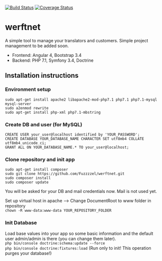 [![Build Status](https://travis-ci.com/Fuzzzzel/werftnet.svg?branch=master)](https://travis-ci.com/Fuzzzzel/werftnet)
<a href='https://coveralls.io/github/Fuzzzzel/werftnet?branch=master'><img src='https://coveralls.io/repos/github/Fuzzzzel/werftnet/badge.svg?branch=master' alt='Coverage Status' /></a>
  
# werftnet  
  
A simple tool to manage your translators and customers. Simple project management to be added soon.  
  
* Frontend: Angular 4, Bootstrap 3.4  
* Backend: PHP 7.1, Symfony 3.4, Doctrine  
  
## Installation instructions  
### Environment setup  
`sudo apt-get install apache2 libapache2-mod-php7.1 php7.1 php7.1-mysql mysql-server`  
`sudo a2enmod rewrite`  
`sudo apt-get install php-xml php7.1-mbstring`  
  
### Create DB and user (for MySQL)  
`CREATE USER your_user@localhost identified by 'YOUR_PASSWORD';`  
`CREATE DATABASE YOUR_DATABASE_NAME CHARACTER SET utf8mb4 COLLATE utf8mb4_unicode_ci;`  
`GRANT ALL ON YOUR_DATABASE_NAME.* TO your_user@localhost;`  
  
### Clone repository and init app  
`sudo apt-get install composer`  
`sudo git clone https://github.com/Fuzzzzel/werftnet.git`  
`sudo composer install`  
`sudo composer update`  
  
You will be asked for your DB and mail credentials now. Mail is not used yet.  
  
Set up virtual host in apache --> Change DocumentRoot to www folder in repository  
`chown -R www-data:www-data YOUR_REPOSITORY_FOLDER`  
  
### Init Database  
Load base values into your app so some basic information and the default user admin/admin is there (you can change them later).  
`php bin/console doctrine:schema:update --force`  
`php bin/console doctrine:fixtures:load` (Run only to init! This operation purges your database!)  
